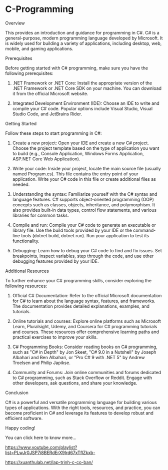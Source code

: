 # C-Programming
Overview

This provides an introduction and guidance for programming in C#. C# is a general-purpose, modern programming language developed by Microsoft. It is widely used for building a variety of applications, including desktop, web, mobile, and gaming applications.

Prerequisites

Before getting started with C# programming, make sure you have the following prerequisites:

1. .NET Framework or .NET Core: Install the appropriate version of the .NET Framework or .NET Core SDK on your machine. You can download it from the official Microsoft website.

2. Integrated Development Environment (IDE): Choose an IDE to write and compile your C# code. Popular options include Visual Studio, Visual Studio Code, and JetBrains Rider.

Getting Started

Follow these steps to start programming in C#:

1. Create a new project: Open your IDE and create a new C# project. Choose the project template based on the type of application you want to build (e.g., Console Application, Windows Forms Application, ASP.NET Core Web Application).

2. Write your code: Inside your project, locate the main source file (usually named Program.cs). This file contains the entry point of your application. Write your C# code in this file or create additional files as needed.

3. Understanding the syntax: Familiarize yourself with the C# syntax and language features. C# supports object-oriented programming (OOP) concepts such as classes, objects, inheritance, and polymorphism. It also provides built-in data types, control flow statements, and various libraries for common tasks.

4. Compile and run: Compile your C# code to generate an executable or library file. Use the build tools provided by your IDE or the command-line tools (dotnet build, dotnet run). Run your application to test its functionality.

5. Debugging: Learn how to debug your C# code to find and fix issues. Set breakpoints, inspect variables, step through the code, and use other debugging features provided by your IDE.

Additional Resources

To further enhance your C# programming skills, consider exploring the following resources:

1. Official C# Documentation: Refer to the official Microsoft documentation for C# to learn about the language syntax, features, and frameworks. The documentation provides detailed explanations, examples, and tutorials.

2. Online tutorials and courses: Explore online platforms such as Microsoft Learn, Pluralsight, Udemy, and Coursera for C# programming tutorials and courses. These resources offer comprehensive learning paths and practical exercises to improve your skills.

3. C# Programming Books: Consider reading books on C# programming, such as "C# in Depth" by Jon Skeet, "C# 9.0 in a Nutshell" by Joseph Albahari and Ben Albahari, or "Pro C# 9 with .NET 5" by Andrew Troelsen and Philip Japikse.

4. Community and Forums: Join online communities and forums dedicated to C# programming, such as Stack Overflow or Reddit. Engage with other developers, ask questions, and share your knowledge.

Conclusion

C# is a powerful and versatile programming language for building various types of applications. With the right tools, resources, and practice, you can become proficient in C# and leverage its features to develop robust and efficient software. 

Happy coding!

You can click here to know more...

https://www.youtube.com/playlist?list=PLwJr0JSP7i8BERdErX9Ird67xTflZkxb-

https://xuanthulab.net/lap-trinh-c-co-ban/
